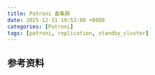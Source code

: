 ```yaml
---
title: Patroni 备集群
date: 2025-12-31 19:53:00 +0800
categories: [Patroni]
tags: [patroni, replication, standby_cluster]
---
```



## 参考资料
